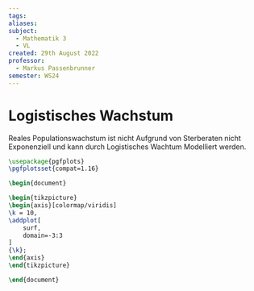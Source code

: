 ```yaml
---
tags: 
aliases: 
subject:
  - Mathematik 3
  - VL
created: 29th August 2022
professor:
  - Markus Passenbrunner
semester: WS24
---
```


# Logistisches Wachstum

Reales Populationswachstum ist nicht Aufgrund von Sterberaten nicht Exponenziell und kann durch Logistisches Wachtum Modelliert werden.

```tikz
\usepackage{pgfplots}
\pgfplotsset{compat=1.16}

\begin{document}

\begin{tikzpicture}
\begin{axis}[colormap/viridis]
\k = 10,
\addplot[
	surf,
	domain=-3:3
]
{\k};
\end{axis}
\end{tikzpicture}

\end{document}
```
